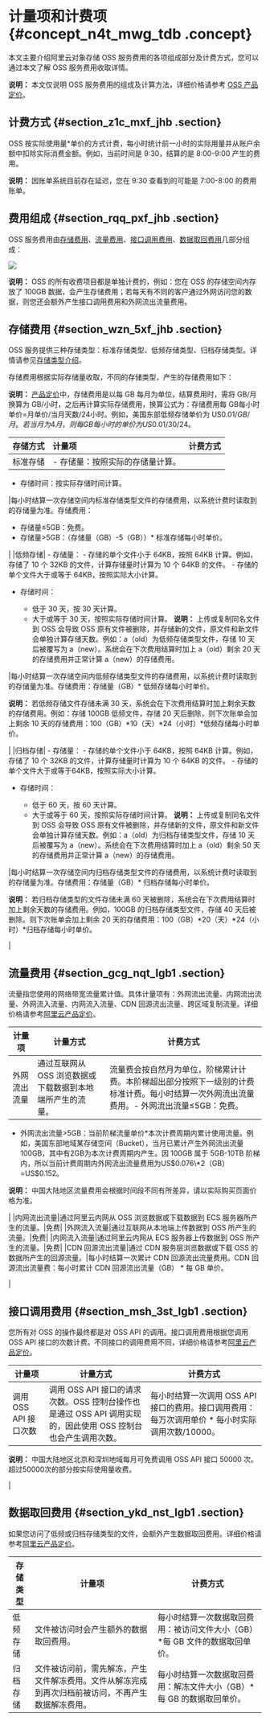 # 计量项和计费项 {#concept_n4t_mwg_tdb .concept}

本文主要介绍阿里云对象存储 OSS 服务费用的各项组成部分及计费方式，您可以通过本文了解 OSS 服务费用收取详情。

**说明：** 本文仅说明 OSS 服务费用的组成及计算方法，详细价格请参考 [OSS 产品定价](https://www.alibabacloud.com/product/oss/pricing)。

## 计费方式 {#section_z1c_mxf_jhb .section}

OSS 按实际使用量\*单价的方式计费，每小时统计前一小时的实际用量并从账户余额中扣除实际消费金额。例如，当前时间是 9:30，结算的是 8:00-9:00 产生的费用。

**说明：** 因账单系统目前存在延迟，您在 9:30 查看到的可能是 7:00-8:00 的费用账单。

## 费用组成 {#section_rqq_pxf_jhb .section}

OSS 服务费用由[存储费用](#)、[流量费用](#)、[接口调用费用](#)、[数据取回费用](#)几部分组成：

![](http://static-aliyun-doc.oss-cn-hangzhou.aliyuncs.com/assets/img/4320/155661176843549_zh-CN.png)

**说明：** OSS 的所有收费项目都是单独计费的，例如：您在 OSS 的存储空间内存放了 100GB 数据，会产生存储费用；若每天有不同的客户通过外网访问您的数据，则您还会额外产生接口调用费用和外网流出流量费用。

## 存储费用 {#section_wzn_5xf_jhb .section}

OSS 服务提供三种存储类型：标准存储类型、低频存储类型、归档存储类型。详情请参见[存储类型介绍](../../../../intl.zh-CN/开发指南/存储类型/存储类型介绍.md#)。

存储费用根据实际存储量收取，不同的存储类型，产生的存储费用如下：

**说明：** [产品定价](https://www.alibabacloud.com/zh/product/oss/pricing)中，存储费用是以每 GB 每月为单位，结算费用时，需将 GB/月换算为 GB/小时，之后再计算实际存储费用，换算公式为：存储费用每 GB每小时单价=月单价/当月天数/24小时。例如，美国东部低频存储单价为 US$0.01/GB/月。若当月为4月，则每GB每小时的单价为 US$0.01/30/24。

|存储方式|计量项|计费方式|
|:---|:--|:---|
|标准存储| -   存储量：按照实际的存储量计算。
-   存储时间：按实际存储时间计算。

 |每小时结算一次存储空间内标准存储类型文件的存储费用，以系统计费时读取到的存储量为准。存储费用：

-   存储量≤5GB：免费。
-   存储量\>5GB：（存储量（GB）-5（GB））\* 标准存储每小时单价。

|
|低频存储| -   存储量：
    -   存储的单个文件小于 64KB，按照 64KB 计算。例如，存储了 10 个 32KB 的文件，计算存储量时计算为 10 个 64KB 的文件。
    -   存储的单个文件大于或等于 64KB，按照实际大小计算。
-   存储时间：

    -   低于 30 天，按 30 天计算。
    -   大于或等于 30 天，按照实际存储时间计算。
**说明：** 上传或复制同名文件到 OSS 会导致 OSS 原有文件被删除，并存储新的文件，原文件和新文件会单独计算存储天数。例如：a（old）为低频存储类型文件，存储 10 天后被覆写为 a（new）。系统会在下次费用结算时加上 a（old）剩余 20 天的存储费用并正常计算 a（new）的存储费用。


 |每小时结算一次存储空间内低频存储类型文件的存储费用，以系统计费时读取到的存储量为准。存储费用：存储量（GB）\* 低频存储每小时单价。

**说明：** 若低频存储文件存储未满 30 天，系统会在下次费用结算时加上剩余天数的存储费用。例如：存储 100GB 低频文件，存储 20 天后删除，则下次账单会加上剩余 10 天的存储费用：100（GB）\*10（天）\*24（小时）\*低频存储每小时单价。

|
|归档存储| -   存储量：
    -   存储的单个文件小于 64KB，按照 64KB 计算。例如，存储了 10 个 32KB 的文件，计算存储量时计算为 10 个 64KB 的文件。
    -   存储的单个文件大于或等于64KB，按照实际大小计算。
-   存储时间：

    -   低于 60 天，按 60 天计算。
    -   大于或等于 60 天，按照实际存储时间计算。
**说明：** 上传或复制同名文件到 OSS 会导致 OSS 原有文件被删除，并存储新的文件，原文件和新文件会单独计算存储天数。例如：a（old）为归档存储类型文件，存储 10 天后被覆写为 a（new）。系统会在下次费用结算时加上 a（old）剩余 50 天的存储费用并正常计算 a（new）的存储费用。


 |每小时结算一次存储空间内归档存储类型文件的存储费用，以系统计费时读取到的存储量为准。存储费用：存储量（GB）\* 归档存储每小时单价。

**说明：** 若归档存储类型的文件存储未满 60 天被删除，系统会在下次费用结算时加上剩余天数的存储费用。例如，100GB 的归档存储类型文件，存储 40 天后被删除。则下次账单会加上剩余 20 天的存储费用：100（GB）\*20（天）\*24（小时）\*归档存储每小时单价。

|

## 流量费用 {#section_gcg_nqt_lgb1 .section}

流量指您使用的网络带宽流量累计值。具体计量项有：外网流出流量、内网流出流量、外网流入流量、内网流入流量、CDN 回源流出流量、跨区域复制流量。详细价格请参考[阿里云产品定价](https://www.alibabacloud.com/zh/product/oss/pricing)。

|计量项|计量方式|计费方式|
|---|----|----|
|外网流出流量|通过互联网从 OSS 浏览数据或下载数据到本地端所产生的流量。|流量费会按自然月为单位，阶梯累计计费。本阶梯超出部分按照下一级别的计费标准计费。每小时结算一次外网流出流量费用。-   外网流出流量≤5GB：免费。
-   外网流出流量\>5GB：当前阶梯流量单价\*本次计费周期内累计使用流量。例如，美国东部地域某存储空间（Bucket），当月已累计产生外网流出流量 100GB，其中有2GB为本次计费周期内产生。因 100GB 属于 5GB-10TB 阶梯内，所以当前计费周期内外网流出流量费用为US$0.076\*2（GB）=US$0.152。

**说明：** 中国大陆地区流量费用会根据时间段不同有所差异，请以实际购买页面价格为准。

|
|内网流出流量|通过阿里云内网从 OSS 浏览数据或下载数据到 ECS 服务器所产生的流量。|免费|
|外网流入流量|通过互联网从本地端上传数据到 OSS 所产生的流量。|免费|
|内网流入流量|通过阿里云内网从 ECS 服务器上传数据到 OSS 所产生的流量。|免费|
|CDN 回源流出流量|通过 CDN 服务层浏览数据或下载 OSS 的数据所产生的回源流量。|每小时结算一次累计 CDN 回源流出流量费用。CDN 回源流出流量费：每小时累计 CDN 回源流出流量（GB） \* 每 GB 单价。

|

## 接口调用费用 {#section_msh_3st_lgb1 .section}

您所有对 OSS 的操作最终都是对 OSS API 的调用。接口调用费用根据您调用 OSS API 接口的次数计费。不同接口的调用费用不同，详细价格请参考[阿里云产品定价](https://www.alibabacloud.com/zh/product/oss/pricing)。

|计量项|计量方式|计费方式|
|---|----|----|
|调用 OSS API 接口次数|调用 OSS API 接口的请求次数。OSS 控制台操作也是通过 OSS API 调用实现的，因此使用 OSS 控制台也会产生调用次数。|每小时结算一次调用 OSS API 接口的费用。接口调用费用：每万次调用单价 \* 每小时实际调用次数/10000。

**说明：** 中国大陆地区北京和深圳地域每月可免费调用 OSS API 接口 50000 次。超过50000次的部分按实际使用量收费。

|

## 数据取回费用 {#section_ykd_nst_lgb1 .section}

如果您访问了低频或归档存储类型的文件，会额外产生数据取回费用。详细价格请参考[阿里云产品定价](https://www.alibabacloud.com/zh/product/oss/pricing)。

|存储类型|计量项|计费方式|
|----|---|----|
|低频存储|文件被访问时会产生额外的数据取回费用。|每小时结算一次数据取回费用：被访问文件大小（GB）\*每 GB 文件的数据取回单价。|
|归档存储|文件被访问前，需先解冻，产生文件解冻费用。文件从解冻完成到再次归档前被访问，不再产生数据解冻费用。|每小时结算一次数据取回费用：解冻文件大小（GB）\*每 GB 的数据取回单价。|

